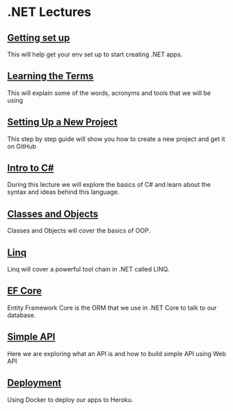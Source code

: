 # .NET Lectures

## [Getting set up](/handbook/curriculum/back-end/full-stack-i/lecture/dotnet/00-env-set-up)

This will help get your env set up to start creating .NET apps.

## [Learning the Terms](/handbook/curriculum/back-end/full-stack-i/lecture/dotnet/00.1-dotnet-terms)

This will explain some of the words, acronyms and tools that we will be using

## [Setting Up a New Project](/handbook/curriculum/back-end/full-stack-i/lecture/dotnet/00.2-creating-a-new-project)

This step by step guide will show you how to create a new project and get it on GitHub

## [Intro to C#](/handbook/curriculum/back-end/full-stack-i/lecture/dotnet/01-intro-to-c-sharp)

During this lecture we will explore the basics of C# and learn about the syntax and ideas behind this language.

## [Classes and Objects](/handbook/curriculum/back-end/full-stack-i/lecture/dotnet/02-class-and-oop)

Classes and Objects will cover the basics of OOP.

## [Linq](/handbook/curriculum/back-end/full-stack-i/lecture/dotnet/03-Linq)

Linq will cover a powerful tool chain in .NET called LINQ.

## [EF Core](/handbook/curriculum/back-end/full-stack-i/lecture/dotnet/04-entity-framework)

Entity Framework Core is the ORM that we use in .NET Core to talk to our database.

## [Simple API](/handbook/curriculum/back-end/full-stack-i/lecture/dotnet/05-simple-api)

Here we are exploring what an API is and how to build simple API using Web API

## [Deployment](/handbook/curriculum/back-end/full-stack-i/lecture/dotnet/08-deployment)

Using Docker to deploy our apps to Heroku.
